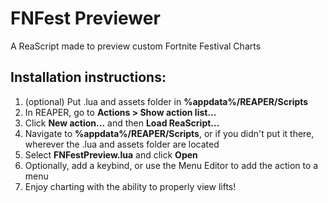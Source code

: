 # FNFest Previewer
A ReaScript made to preview custom Fortnite Festival Charts

## Installation instructions:
1. (optional) Put .lua and assets folder in **%appdata%/REAPER/Scripts**
2. In REAPER, go to **Actions > Show action list...**
3. Click **New action...** and then **Load ReaScript...**
4. Navigate to **%appdata%/REAPER/Scripts**, or if you didn't put it there, wherever the .lua and assets folder are located
5. Select **FNFestPreview.lua** and click **Open**
6. Optionally, add a keybind, or use the Menu Editor to add the action to a menu
7. Enjoy charting with the ability to properly view lifts!
   
